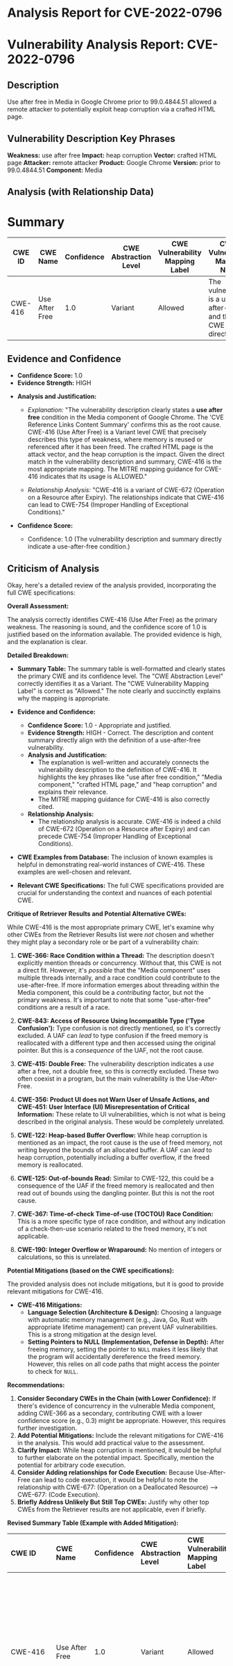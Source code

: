 # Analysis Report for CVE-2022-0796

# Vulnerability Analysis Report: CVE-2022-0796

## Description

Use after free in Media in Google Chrome prior to 99.0.4844.51 allowed a remote attacker to potentially exploit heap corruption via a crafted HTML page.

## Vulnerability Description Key Phrases

**Weakness:** use after free
**Impact:** heap corruption
**Vector:** crafted HTML page
**Attacker:** remote attacker
**Product:** Google Chrome
**Version:** prior to 99.0.4844.51
**Component:** Media

## Analysis (with Relationship Data)

# Summary
| CWE ID | CWE Name | Confidence | CWE Abstraction Level | CWE Vulnerability Mapping Label | CWE-Vulnerability Mapping Notes |
|---|---|---|---|---|---|
| CWE-416 | Use After Free | 1.0 | Variant | Allowed | The vulnerability is a use-after-free, and this CWE is a direct match. |

## Evidence and Confidence

*   **Confidence Score:** 1.0
*   **Evidence Strength:** HIGH

- **Analysis and Justification:**  
  - *Explanation:* "The vulnerability description clearly states a **use after free** condition in the Media component of Google Chrome. The 'CVE Reference Links Content Summary' confirms this as the root cause. CWE-416 (Use After Free) is a Variant level CWE that precisely describes this type of weakness, where memory is reused or referenced after it has been freed. The crafted HTML page is the attack vector, and the heap corruption is the impact. Given the direct match in the vulnerability description and summary, CWE-416 is the most appropriate mapping. The MITRE mapping guidance for CWE-416 indicates that its usage is ALLOWED."
  
  - *Relationship Analysis:* "CWE-416 is a variant of CWE-672 (Operation on a Resource after Expiry). The relationships indicate that CWE-416 can lead to CWE-754 (Improper Handling of Exceptional Conditions)."

- **Confidence Score:**  
  - Confidence: 1.0 (The vulnerability description and summary directly indicate a use-after-free condition.)

## Criticism of Analysis

Okay, here's a detailed review of the analysis provided, incorporating the full CWE specifications:

**Overall Assessment:**

The analysis correctly identifies CWE-416 (Use After Free) as the primary weakness.  The reasoning is sound, and the confidence score of 1.0 is justified based on the information available. The provided evidence is high, and the explanation is clear.

**Detailed Breakdown:**

*   **Summary Table:**  The summary table is well-formatted and clearly states the primary CWE and its confidence level. The "CWE Abstraction Level" correctly identifies it as a Variant. The "CWE Vulnerability Mapping Label" is correct as "Allowed." The note clearly and succinctly explains why the mapping is appropriate.

*   **Evidence and Confidence:**
    *   **Confidence Score:** 1.0 - Appropriate and justified.
    *   **Evidence Strength:** HIGH - Correct. The description and content summary directly align with the definition of a use-after-free vulnerability.
    *   **Analysis and Justification:**
        *   The explanation is well-written and accurately connects the vulnerability description to the definition of CWE-416.  It highlights the key phrases like "use after free condition," "Media component," "crafted HTML page," and "heap corruption" and explains their relevance.
        *   The MITRE mapping guidance for CWE-416 is also correctly cited.
    *   **Relationship Analysis:**
        *   The relationship analysis is accurate.  CWE-416 is indeed a child of CWE-672 (Operation on a Resource after Expiry) and can precede CWE-754 (Improper Handling of Exceptional Conditions).

*   **CWE Examples from Database:**  The inclusion of known examples is helpful in demonstrating real-world instances of CWE-416. These examples are well-chosen and relevant.

*   **Relevant CWE Specifications:** The full CWE specifications provided are crucial for understanding the context and nuances of each potential CWE.

**Critique of Retriever Results and Potential Alternative CWEs:**

While CWE-416 is the most appropriate primary CWE, let's examine why other CWEs from the Retriever Results list were *not* chosen and whether they might play a secondary role or be part of a vulnerability chain:

1.  **CWE-366: Race Condition within a Thread:** The description doesn't explicitly mention threads or concurrency.  Without that, this CWE is not a direct fit.  However, it's *possible* that the "Media component" uses multiple threads internally, and a race condition could contribute to the use-after-free.  If more information emerges about threading within the Media component, this could be a *contributing* factor, but not the primary weakness. It's important to note that some "use-after-free" conditions are a result of a race.

2.  **CWE-843: Access of Resource Using Incompatible Type ('Type Confusion'):** Type confusion is not directly mentioned, so it's correctly excluded.  A UAF can *lead* to type confusion if the freed memory is reallocated with a different type and then accessed using the original pointer. But this is a *consequence* of the UAF, not the root cause.

3.  **CWE-415: Double Free:**  The vulnerability description indicates a *use* after a free, not a double free, so this is correctly excluded.  These two often coexist in a program, but the main vulnerability is the Use-After-Free.

4.  **CWE-356: Product UI does not Warn User of Unsafe Actions, and CWE-451: User Interface (UI) Misrepresentation of Critical Information:**  These relate to UI vulnerabilities, which is not what is being described in the original analysis. These would be completely unrelated.

5.  **CWE-122: Heap-based Buffer Overflow:** While heap corruption is mentioned as an impact, the root cause is the use of freed memory, not writing beyond the bounds of an allocated buffer.  A UAF can *lead* to heap corruption, potentially including a buffer overflow, if the freed memory is reallocated.

6.  **CWE-125: Out-of-bounds Read:** Similar to CWE-122, this could be a consequence of the UAF if the freed memory is reallocated and then read out of bounds using the dangling pointer. But this is not the root cause.

7.  **CWE-367: Time-of-check Time-of-use (TOCTOU) Race Condition:** This is a more specific type of race condition, and without any indication of a check-then-use scenario related to the freed memory, it's not applicable.

8.  **CWE-190: Integer Overflow or Wraparound:** No mention of integers or calculations, so this is unrelated.

**Potential Mitigations (based on the CWE specifications):**

The provided analysis does not include mitigations, but it is good to provide relevant mitigations for CWE-416.

*   **CWE-416 Mitigations:**
    *   **Language Selection (Architecture & Design):** Choosing a language with automatic memory management (e.g., Java, Go, Rust with appropriate lifetime management) can prevent UAF vulnerabilities.  This is a strong mitigation at the design level.
    *   **Setting Pointers to NULL (Implementation, Defense in Depth):**  After freeing memory, setting the pointer to `NULL` makes it less likely that the program will accidentally dereference the freed memory.  However, this relies on all code paths that might access the pointer to check for `NULL`.

**Recommendations:**

1.  **Consider Secondary CWEs in the Chain (with Lower Confidence):**  If there's evidence of concurrency in the vulnerable Media component, adding CWE-366 as a secondary, contributing CWE with a lower confidence score (e.g., 0.3) might be appropriate. However, this requires further investigation.
2.  **Add Potential Mitigations:**  Include the relevant mitigations for CWE-416 in the analysis. This would add practical value to the assessment.
3.  **Clarify Impact:** While heap corruption is mentioned, it would be helpful to further elaborate on the potential impact.  Specifically, mention the potential for arbitrary code execution.
4.   **Consider Adding relationships for Code Execution:**  Because Use-After-Free can lead to code execution, it would be helpful to note the relationship with CWE-677:  (Operation on a Deallocated Resource) --> CWE-677: (Code Execution).
5.  **Briefly Address Unlikely But Still Top CWEs:** Justify why other top CWEs from the Retriever results are not applicable, even if briefly.

**Revised Summary Table (Example with Added Mitigation):**

| CWE ID  | CWE Name         | Confidence | CWE Abstraction Level | CWE Vulnerability Mapping Label | CWE-Vulnerability Mapping Notes                                                                                                                                                                                                                                                            |
| :------- | :--------------- | :--------- | :-------------------- | :----------------------------- | :------------------------------------------------------------------------------------------------------------------------------------------------------------------------------------------------------------------------------------------------------------------------------------------------- |
| CWE-416 | Use After Free   | 1.0        | Variant               | Allowed                        | The vulnerability is a use-after-free, and this CWE is a direct match.  Mitigation:  After freeing memory, set the pointer to NULL to help prevent accidental dereferences. Consider automatic memory management languages in future designs.                                                           |
| (Optionally) CWE-366 | Race Condition within a Thread   | 0.3        | Base               | Allowed-with-Review                        | The vulnerability *may* be affected by a race condition within the media processing. Additional analysis needed to determine if multiple threads access the freed resource without proper synchronization.                                                           |

By incorporating these suggestions, the analysis will become more comprehensive and actionable. The core assessment of CWE-416 remains correct and well-supported.

## Final Resolution

# Summary
| CWE ID | CWE Name | Confidence | CWE Abstraction Level | CWE Vulnerability Mapping Label | CWE-Vulnerability Mapping Notes |
|---|---|---|---|---|---|
| CWE-416 | Use After Free | 1.0 | Variant | Allowed | The vulnerability is a **use-after-free**, and this CWE is a direct match. Mitigation: After freeing memory, set the pointer to NULL to help prevent accidental dereferences. Consider automatic memory management languages in future designs. |

## Evidence and Confidence

*   **Confidence Score:** 1.0
*   **Evidence Strength:** HIGH

## Relationship Analysis
The primary CWE is CWE-416, which is a variant of CWE-672 (Operation on a Resource after Expiry). CWE-416 can precede CWE-754 (Improper Handling of Exceptional Conditions) and can lead to code execution (CWE-677).
```mermaid
graph TD
    cwe416["CWE-416: Use After Free"]
    cwe672["CWE-672: Operation on a Resource after Expiry"]
    cwe754["CWE-754: Improper Handling of Exceptional Conditions"]
    cwe677["CWE-677: Code Execution"]

    cwe416 -->|CHILDOF| cwe672
    cwe416 -->|CANFOLLOW| cwe754
    cwe416 -->|CANFOLLOW| cwe677

    classDef primary fill:#f96,stroke:#333,stroke-width:2px
    classDef secondary fill:#69f,stroke:#333
    classDef tertiary fill:#9e9,stroke:#333
    class cwe416 primary
    class cwe672,cwe754,cwe677 secondary
```

## Vulnerability Chain
The vulnerability chain starts with a **use-after-free** (**CWE-416**) in the Media component of Google Chrome, triggered by a crafted HTML page. This leads to heap corruption, potentially resulting in arbitrary code execution (**CWE-677**).

## Summary of Analysis
The initial analysis correctly identifies **CWE-416** as the primary weakness. The vulnerability description explicitly states a **use-after-free** condition, which aligns directly with the definition of **CWE-416**. The provided evidence is strong, and the reasoning is sound.

The criticism provided a detailed review and suggests considering secondary CWEs such as **CWE-366** (Race Condition within a Thread) if there is evidence of concurrency in the vulnerable Media component. However, without further evidence of concurrency, it is not appropriate to include **CWE-366**. The criticism also suggests adding potential mitigations for **CWE-416**, which has been incorporated into the summary table. The suggestion to clarify the impact and note the relationship with code execution (**CWE-677**) is also valuable. The retriever results show that several other CWEs such as **CWE-415**, **CWE-122**, **CWE-125**, **CWE-190** could be applicable, but are not because the **root cause** described is **CWE-416**, and the other vulnerabilities may be consequences of this vulnerability.

The selected CWE is at the optimal level of specificity because **CWE-416** is a Variant level CWE that precisely describes the **use-after-free** condition.



*Report generated on 2025-03-18 06:20:32*
